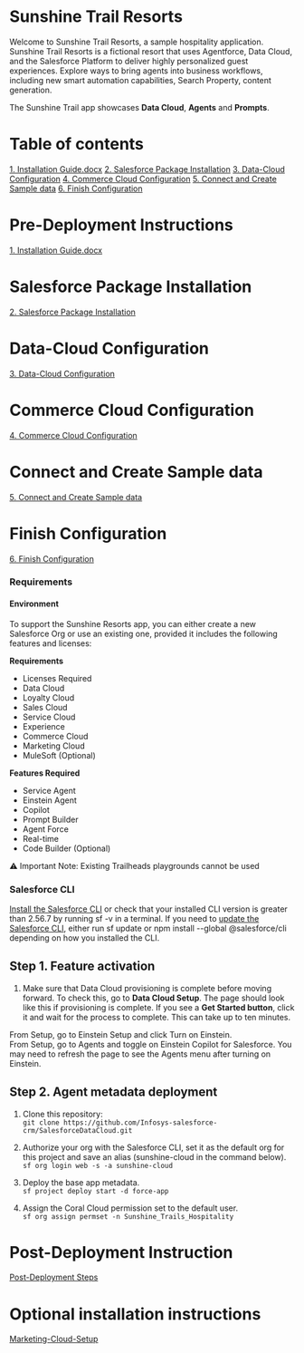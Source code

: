 # Sunshine Trail Resorts
Welcome to Sunshine Trail Resorts, a sample hospitality application. Sunshine Trail Resorts is a fictional resort that uses Agentforce, Data Cloud, and the Salesforce Platform to deliver highly personalized guest experiences. Explore ways to bring agents into business workflows, including new smart automation capabilities, Search Property, content generation.

The Sunshine Trail app showcases **Data Cloud**, **Agents** and **Prompts**.

Table of contents
=======================
[1. Installation Guide.docx](#Pre-Deployment-Instructions)
[2. Salesforce Package Installation](#Salesforce-Package-Installation)
[3. Data-Cloud Configuration](#Data-Cloud-Configuration)
[4. Commerce Cloud Configuration](#Commerce-Cloud-Configuration)
[5. Connect and Create Sample data](#Connect-and-Create-Sample-data)
[6. Finish Configuration](#Finish-Configuration)

# Pre-Deployment Instructions
[1. Installation Guide.docx](https://docs.google.com/document/d/1CEHMg96Ba2hVMtoYgfuVbRBUbRL4r5gy/edit)
# Salesforce Package Installation
[2. Salesforce Package Installation](https://docs.google.com/document/d/1pN0kMzzcOs82dpWgc76BpxZ2qEVSPStF/edit)
# Data-Cloud Configuration
[3. Data-Cloud Configuration](https://docs.google.com/document/d/18pIB7oYDE-9EJNZyaVQAomfM3pRodaVW/edit#heading=h.gjdgxs)
# Commerce Cloud Configuration
[4. Commerce Cloud Configuration](https://docs.google.com/document/d/1h0OwE5A1WzPKRNt2YOEXK-ZfOqxQq4cz/edit)
# Connect and Create Sample data
[5. Connect and Create Sample data](https://docs.google.com/document/d/1sBY1Ij7zMJq8H7b8c2rbdQvcYSXwaEyj/edit)
# Finish Configuration
[6. Finish Configuration](https://docs.google.com/document/d/1CCTTkuCF56KYajjnVsvAzvvKbEHP5uDu/edit)

### Requirements
#### Environment
To support the Sunshine Resorts app, you can either create a new Salesforce Org or use an existing one, provided it includes the following features and licenses:

**Requirements**
   - Licenses Required
   - Data Cloud
   - Loyalty Cloud
   - Sales Cloud
   - Service Cloud
   - Experience
   - Commerce Cloud
   - Marketing Cloud
   - MuleSoft (Optional)
     
**Features Required**
   - Service Agent
   - Einstein Agent
   - Copilot
   - Prompt Builder
   - Agent Force
   - Real-time
   - Code Builder (Optional)

⚠️ Important Note: Existing Trailheads playgrounds cannot be used

### Salesforce CLI
[Install the Salesforce CLI](https://developer.salesforce.com/tools/salesforcecli) or check that your installed CLI version is greater than 2.56.7 by running sf -v in a terminal.
If you need to [update the Salesforce CLI](https://developer.salesforce.com/docs/atlas.en-us.sfdx_setup.meta/sfdx_setup/sfdx_setup_update_cli.htm), either run sf update or npm install --global @salesforce/cli depending on how you installed the CLI.

## Step 1. Feature activation
1. Make sure that Data Cloud provisioning is complete before moving forward.
   To check this, go to **Data Cloud Setup**. The page should look like this if provisioning is complete. If you see a **Get Started button**,
   click it and wait for the process to complete. This can take up to ten minutes.

From Setup, go to Einstein Setup and click Turn on Einstein.\
From Setup, go to Agents and toggle on Einstein Copilot for Salesforce. You may need to refresh the page to see the Agents menu after turning on Einstein.

## Step 2. Agent metadata deployment
1. Clone this repository:\
    `git clone https://github.com/Infosys-salesforce-crm/SalesforceDataCloud.git`
  
5. Authorize your org with the Salesforce CLI, set it as the default org for this project and save an alias (sunshine-cloud in the command below).\
   `sf org login web -s -a sunshine-cloud`

7. Deploy the base app metadata.\
   `sf project deploy start -d force-app`

8. Assign the Coral Cloud permission set to the default user.\
   `sf org assign permset -n Sunshine_Trails_Hospitality`


# Post-Deployment Instruction
[Post-Deployment Steps](https://docs.google.com/document/d/1XbgH6uN5g8AHbgcL2YTCesposrAgMGVa)
# Optional installation instructions
[Marketing-Cloud-Setup](https://docs.google.com/document/d/17WehTZa1aY-tYHXOX-upxZHQ0PGVAb-f)
